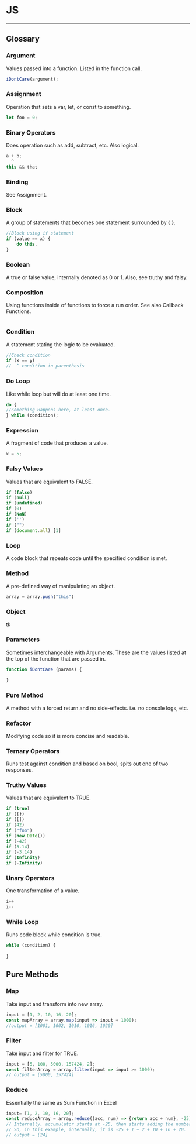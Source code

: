 # JS
-------

## Glossary
 
### Argument
Values passed into a function. Listed in the function call.

```Javascript
iDontCare(argument);
```

### Assignment
Operation that sets a var, let, or const to something.

```Javascript
let foo = 0;
```

### Binary Operators
Does operation such as add, subtract, etc. Also logical.

```Javascript
a + b; 
  ^
this && that
```

### Binding
See Assignment.

### Block
A group of statements that becomes one statement surrounded by { }.

```Javascript
//Block using if statement
if (value == x) {
	do this.
}
```

### Boolean
A true or false value, internally denoted as 0 or 1. Also, see truthy and falsy.

### Composition
Using functions inside of functions to force a run order. See also Callback Functions.

```Javascript

```

### Condition
A statement stating the logic to be evaluated. 
```Javascript
//Check condition
if (x == y)
//  ^ condition in parenthesis
```

### Do Loop
Like while loop but will do at least one time.

```Javascript
do {
//Something Happens here, at least once.
} while (condition);
```

### Expression
A fragment of code that produces a value.

```Javascript
x = 5;
```

### Falsy Values
Values that are equivalent to FALSE.

```Javascript
if (false)
if (null)
if (undefined)
if (0)
if (NaN)
if ('')
if ("")
if (document.all) [1]
```

### Loop
A code block that repeats code until the specified condition is met.

### Method
A pre-defined way of manipulating an object.

```Javascript
array = array.push("this")
```

### Object
tk 

### Parameters
Sometimes interchangeable with Arguments. These are the values listed at the top of the function that are passed in. 

```Javascript
function iDontCare (params) {
	
}
```

### Pure Method
A method with a forced return and no side-effects. i.e. no console logs, etc.
### Refactor
Modifying code so it is more concise and readable.

### Ternary Operators
Runs test against condition and based on bool, spits out one of two responses.

### Truthy Values
Values that are equivalent to TRUE.

```Javascript
if (true)
if ({})
if ([])
if (42)
if ("foo")
if (new Date())
if (-42)
if (3.14)
if (-3.14)
if (Infinity)
if (-Infinity)
```

### Unary Operators
One transformation of a value. 
```Javascript
i++
i--
```

### While Loop 
Runs code block while condition is true.

```Javascript
while (condition) {
	
}
```






## Pure Methods

### Map
Take input and transform into new array.
	
```Javascript
input = [1, 2, 10, 16, 20];
const mapArray = array.map(input => input + 1000); 
//output = [1001, 1002, 1010, 1016, 1020]
```
	
### Filter
Take input and filter for TRUE.
```Javascript
input = [5, 100, 5000, 157424, 2]; 
const filterArray = array.filter(input => input >= 1000);
// output = [5000, 157424]
```

### Reduce
Essentially the same as Sum Function in Excel
```Javascript
input= [1, 2, 10, 16, 20];
const reduceArray = array.reduce((acc, num) => {return acc + num}, -25);
// Internally, accumulator starts at -25, then starts adding the numbers in the input array to it and outputs when done.
// So, in this example, internally, it is -25 + 1 + 2 + 10 + 16 + 20.
// output = [24]
```

